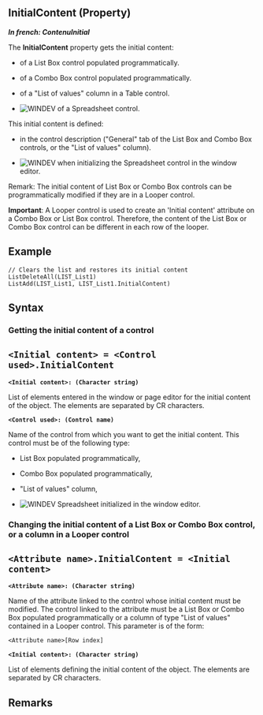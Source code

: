 


## InitialContent (Property)

***In french: ContenuInitial***
	



<a name="XUse"></a>
<a name="Use"></a>
<a name="description"></a>
The **InitialContent** property gets the initial content:

- of a List Box control populated programmatically.

- of a Combo Box control populated programmatically.

- of a "List of values" column in a Table control.

- ![WINDEV](https://doc.pcsoft.fr/ext/images/us/WD.png) of a Spreadsheet control.




This initial content is defined:

- in the control description ("General" tab of the List Box and Combo Box controls, or the "List of values" column).

- ![WINDEV](https://doc.pcsoft.fr/ext/images/us/WD.png) when initializing the Spreadsheet control in the window editor.




Remark: The initial content of List Box or Combo Box controls can be programmatically modified if they are in a Looper control. 

**Important**: A Looper control is used to create an 'Initial content' attribute on a Combo Box or List Box control. Therefore, the content of the List Box or Combo Box control can be different in each row of the looper.


<a name="Example1"></a>
<a name="sample_code"></a>

## Example


```wl
// Clears the list and restores its initial content
ListDeleteAll(LIST_List1)
ListAdd(LIST_List1, LIST_List1.InitialContent)
```

<a name="XSYNTAX"></a>
<a name="SYNTAX1"></a>

## Syntax

### Getting the initial content of a control

`<Initial content> = <Control used>.InitialContent`
---

**`<Initial content>: (Character string)`**

List of elements entered in the window or page editor for the initial content of the object. The elements are separated by CR characters.

**`<Control used>: (Control name)`**

Name of the control from which you want to get the initial content. This control must be of the following type: 

- List Box populated programmatically, 

- Combo Box populated programmatically, 

- "List of values" column, 

- ![WINDEV](https://doc.pcsoft.fr/ext/images/us/WD.png) Spreadsheet initialized in the window editor.





<a name="SYNTAX2"></a>

### Changing the initial content of a List Box or Combo Box control, or a column in a Looper control

`<Attribute name>.InitialContent = <Initial content>`
---

**`<Attribute name>: (Character string)`**

Name of the attribute linked to the control whose initial content must be modified. The control linked to the attribute must be a List Box or Combo Box populated programmatically or a column of type "List of values" contained in a Looper control. This parameter is of the form: 

```txt
<Attribute name>[Row index]
```


**`<Initial content>: (Character string)`**

List of elements defining the initial content of the object. The elements are separated by CR characters.



<a name="NOTE0"></a>

## Remarks

